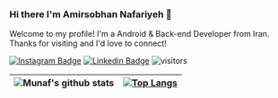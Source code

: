 ### Hi there I'm Amirsobhan Nafariyeh 👋
Welcome to my profile! I'm a Android & Back-end Developer from Iran. Thanks for visiting and I'd love to connect!

[![Instagram Badge](https://img.shields.io/badge/-Instagram-e4405f?style=flat-square&logo=Instagram&logoColor=white)](https://instagram.com/amirsobhan1553)
[![Linkedin Badge](https://img.shields.io/badge/-LinkedIn-0e76a8?style=flat-square&logo=Linkedin&logoColor=white)](https://www.linkedin.com/in/amirsobhan/)
![visitors](https://visitor-badge.laobi.icu/badge?page_id=a1383n)

| ![Munaf's github stats](https://github-readme-stats.vercel.app/api?username=a1383n&show_icons=true) | [![Top Langs](https://github-readme-stats.vercel.app/api/top-langs/?username=a1383n&layout=compact&hide=Shell)](https://github.com/anuraghazra/github-readme-stats)|
|-|-|


<!--
**a1383n/a1383n** is a ✨ _special_ ✨ repository because its `README.md` (this file) appears on your GitHub profile.

Here are some ideas to get you started:

- 🔭 I’m currently working on ...
- 🌱 I’m currently learning ...
- 👯 I’m looking to collaborate on ...
- 🤔 I’m looking for help with ...
- 💬 Ask me about ...
- 📫 How to reach me: ...
- 😄 Pronouns: ...
- ⚡ Fun fact: ...
-->
